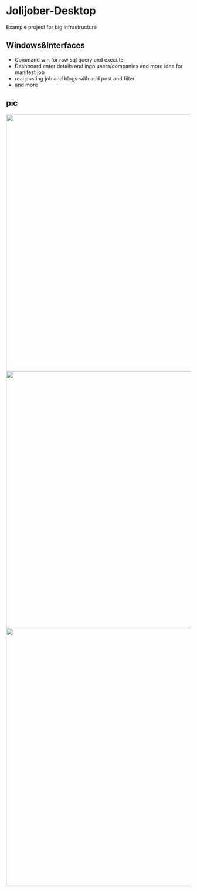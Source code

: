 # Jolijober-Desktop
Example project for big infrastructure


## Windows&Interfaces
-  Command win for raw sql query and execute
-  Dashboard enter details and ingo users/companies and more idea for manifest job
-  real posting job and blogs with add post and filter
-  and more



## pic


<img src="https://github.com/MhozaifaA/Jolijober-wpf/blob/master/Jober/Resource/pic/command.JPG" width="700"> 


<img src="https://github.com/MhozaifaA/Jolijober-wpf/blob/master/Jober/Resource/pic/main.jpg" width="700"> 


<img src="https://github.com/MhozaifaA/Jolijober-wpf/blob/master/Jober/Resource/pic/post.JPG" width="700"> 


